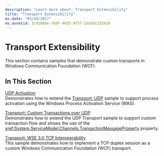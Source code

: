 ```yaml
---
description: "Learn more about: Transport Extensibility"
title: "Transport Extensibility"
ms.date: "03/30/2017"
ms.assetid: 3c9108be-f60f-4035-9f57-1da58c325420
---
```

# Transport Extensibility

This section contains samples that demonstrate custom transports in Windows Communication Foundation (WCF).  
  
## In This Section  

 [UDP Activation](udp-activation.md)  
 Demonstrates how to extend the [Transport: UDP](transport-udp.md) sample to support process activation using the Windows Process Activation Service (WAS).  
  
 [Transport: Custom Transactions over UDP](transport-custom-transactions-over-udp-sample.md)  
 Demonstrates how to extend the UDP Transport sample to support custom transaction flow and shows the use of the <xref:System.ServiceModel.Channels.TransactionMessageProperty> property.  
  
 [Transport: WSE 3.0 TCP Interoperability](transport-wse-3-0-tcp-interoperability.md)  
 This sample demonstrates how to implement a TCP duplex session as a custom Windows Communication Foundation (WCF) transport.
